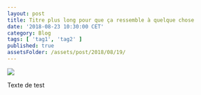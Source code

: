 ```yaml
---
layout: post
title: Titre plus long pour que ça ressemble à quelque chose
date: '2018-08-23 10:30:00 CET'
category: Blog
tags: [ 'tag1', 'tag2' ]
published: true
assetsFolder: /assets/post/2018/08/19/
---
```




<img src="{{page.assetsFolder}}/cover.png" />

<!-- 1024 × 768 -->

Texte de test

